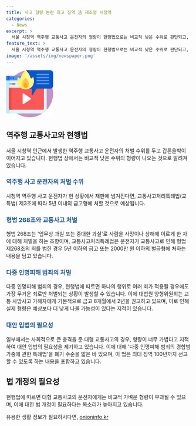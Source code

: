 ```yaml
---
title: 사고 형량 논란 최고 징역 法 재조명 시청역
categories:
  - News
excerpt: >
  서울 시청역 역주행 교통사고 운전자의 형량이 현행법으로는 비교적 낮은 수위로 판단되고, 대형 교통사고로 인한 처벌 수위 강화를 촉구하는 목소리가 높아지고 있다. 현재는 역주행 사고로 사람을 사망시킨 경우에도 최대 5년의 징역형이 선고될 뿐 아니라, 대법원 양형위원회의 권고에 따라 실제 형량은 더 낮게 산정될 가능성이 있다. 이에 대해 일각에서는 대안 입법이 필요하며, 미국처럼 각 죄마다 독립적인 형을 정한 후 합산 부과하는 병과주의를 도입해야 한다는 주장도 나오고 있다. 이에 대해 특례법 발의와 미국 법체계를 예시로 들며 대책 입법이 필요한 상황이라는 견해도 나온다. 
feature_text: >
  서울 시청역 역주행 교통사고 운전자의 형량이 현행법으로는 비교적 낮은 수위로 판단되고, 대형 교통사고로 인한 처벌 수위 강화를 촉구하는 목소리가 높아지고 있다. 현재는 역주행 사고로 사람을 사망시킨 경우에도 최대 5년의 징역형이 선고될 뿐 아니라, 대법원 양형위원회의 권고에 따라 실제 형량은 더 낮게 산정될 가능성이 있다. 이에 대해 일각에서는 대안 입법이 필요하며, 미국처럼 각 죄마다 독립적인 형을 정한 후 합산 부과하는 병과주의를 도입해야 한다는 주장도 나오고 있다. 이에 대해 특례법 발의와 미국 법체계를 예시로 들며 대책 입법이 필요한 상황이라는 견해도 나온다. 
image: '/assets/img/newspaper.png'
---
```


<p><img src="/assets/img/news.png" alt="rentncar 속보" /></p>

<h2 data-ke-size="size26">역주행 교통사고와 현행법</h2>

<p data-ke-size="size16">서울 시청역 인근에서 발생한 역주행 교통사고 운전자의 처벌 수위를 두고 갑론을박이 이어지고 있습니다. 현행법 상에서는 비교적 낮은 수위의 형량이 나오는 것으로 알려져 있습니다.</p>

<h3><b><span style="color: #1a5490;">역주행 사고 운전자의 처벌 수위</span></b></h3>

<p data-ke-size="size16">시청역 역주행 사고 운전자가 현 상황에서 재판에 넘겨진다면, 교통사고처리특례법(교특법) 제3조에 따라 5년 이내의 금고형에 처할 것으로 예상됩니다.</p>

<h3><b><span style="color: #1a5490;">형법 268조와 교통사고 처벌</span></b></h3>

<p data-ke-size="size16">형법 268조는 '업무상 과실 또는 중대한 과실'로 사람을 사망이나 상해에 이르게 한 자에 대해 처벌을 하는 조항이며, 교통사고처리특례법은 운전자가 교통사고로 인해 형법 제268조의 죄를 범한 경우 5년 이하의 금고 또는 2000만 원 이하의 벌금형에 처하는 내용을 담고 있습니다.</p>

<h3><b><span style="color: #1a5490;">다중 인명피해 범죄의 처벌</span></b></h3>

<p data-ke-size="size16">다중 인명피해 범죄의 경우, 현행법에 따르면 하나의 행위로 여러 죄가 적용될 경우에도 가장 무거운 죄로만 처벌되는 상황이 발생할 수 있습니다. 이에 대법원 양형위원회는 교통 사망사고 가해자에게 기본적으로 금고 8개월에서 2년을 권고하고 있으며, 이로 인해 실제 형량은 예상보다 더 낮게 나올 가능성이 있다는 지적이 있습니다.</p>

<h3><b><span style="color: #1a5490;">대안 입법의 필요성</span></b></h3>

<p data-ke-size="size16">일부에서는 사회적으로 큰 충격을 준 대형 교통사고의 경우, 형량이 너무 가볍다고 지적하여 대안 입법의 필요성을 제기하고 있습니다. 이에 대해 '다중 인명피해 범죄의 경합범 가중에 관한 특례법'을 폐기 수순을 밟은 바 있으며, 이 법은 최대 징역 100년까지 선고할 수 있도록 하는 내용을 포함하고 있습니다.</p>

<h2 data-ke-size="size26">법 개정의 필요성</h2>

<p data-ke-size="size16">현행법에 따르면 대형 교통사고의 운전자에게는 비교적 가벼운 형량이 부과될 수 있으며, 이에 대한 법 개정이 필요하다는 목소리가 높아지고 있습니다.</p>
유용한 생활 정보가 필요하시다면, <a href="https://onioninfo.kr" rel="dofollow">onioninfo.kr</a>


